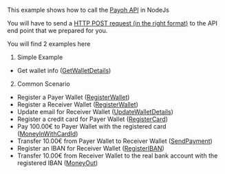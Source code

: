This example shows how to call the [Payoh API](https://payoh.me/documentazione) in NodeJs

You will have to send a [HTTP POST request (in the right format)](https://payoh.me/documentazione/api/directkit.overview.request-response) to the API end point that we prepared for you.

You will find 2 examples here

1. Simple Example
  - Get wallet info ([GetWalletDetails])

2. Common Scenario
  - Register a Payer Wallet ([RegisterWallet])
  - Register a Receiver Wallet ([RegisterWallet])
  - Update email for Receiver Wallet ([UpdateWalletDetails])
  - Register a credit card for Payer Wallet ([RegisterCard])
  - Pay 100.00€ to Payer Wallet with the registered card ([MoneyInWithCardId])
  - Transfer 10.00€ from Payer Wallet to Receiver Wallet ([SendPayment])
  - Register an IBAN for Receiver Wallet ([RegisterIBAN])
  - Transfer 10.00€ from Receiver Wallet to the real bank account with the registered IBAN ([MoneyOut])

[RegisterWallet]: https://payoh.me/documentazione/api/directkit.wallets.register
[UpdateWalletDetails]: https://payoh.me/documentazione/api/directkit.wallets.update-details
[GetWalletDetails]: https://payoh.me/documentazione/api/directkit.wallets.get-details
[RegisterCard]: https://payoh.me/documentazione/api/directkitk.moneyin.card.mi-register-card
[MoneyInWithCardId]: https://payoh.me/documentazione/api/directkit.moneyin.card.mi-with-card-id
[SendPayment]: https://payoh.me/documentazione/api/directkit.p2p.sendpayment
[RegisterIBAN]: https://payoh.me/documentazione/api/directkit.moneyout.registeriban
[MoneyOut]: https://payoh.me/documentazione/api/directkit.moneyout.moneyout

